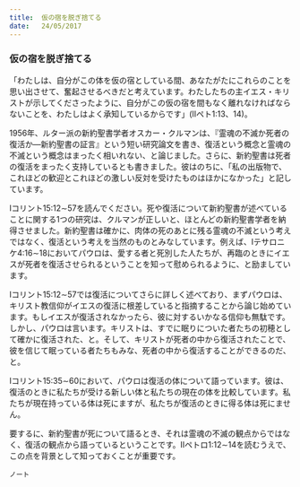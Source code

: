 ```yaml
---
title:  仮の宿を脱ぎ捨てる
date:   24/05/2017
---
```


### 仮の宿を脱ぎ捨てる

「わたしは、自分がこの体を仮の宿としている間、あなたがたにこれらのことを思い出させて、奮起させるべきだと考えています。わたしたちの主イエス・キリストが示してくださったように、自分がこの仮の宿を間もなく離れなければならないことを、わたしはよく承知しているからです」(IIペト1:13、14)。

1956年、ルター派の新約聖書学者オスカー・クルマンは、『霊魂の不滅か死者の復活か―新約聖書の証言』という短い研究論文を書き、復活という概念と霊魂の不滅という概念はまったく相いれない、と論じました。さらに、新約聖書は死者の復活をまったく支持しているとも書きました。彼はのちに、「私の出版物で、これほどの歓迎とこれほどの激しい反対を受けたものはほかになかった」と記しています。

Iコリント15:12∼57を読んでください。死や復活について新約聖書が述べていることに関する1つの研究は、クルマンが正しいと、ほとんどの新約聖書学者を納得させました。新約聖書は確かに、肉体の死のあとに残る霊魂の不滅という考えではなく、復活という考えを当然のものとみなしています。例えば、Iテサロニケ4:16∼18においてパウロは、愛する者と死別した人たちが、再臨のときにイエスが死者を復活させられるということを知って慰められるように、と励ましています。

Iコリント15:12∼57では復活についてさらに詳しく述べており、まずパウロは、キリスト教信仰がイエスの復活に根差していると指摘することから論じ始めています。もしイエスが復活されなかったら、彼に対するいかなる信仰も無駄です。しかし、パウロは言います。キリストは、すでに眠りについた者たちの初穂として確かに復活された、と。そして、キリストが死者の中から復活されたことで、彼を信じて眠っている者たちもみな、死者の中から復活することができるのだ、と。

Iコリント15:35∼60において、パウロは復活の体について語っています。彼は、復活のときに私たちが受ける新しい体と私たちの現在の体を比較しています。私たちが現在持っている体は死にますが、私たちが復活のときに得る体は死にません。

要するに、新約聖書が死について語るとき、それは霊魂の不滅の観点からではなく、復活の観点から語っているということです。IIペトロ1:12∼14を読むうえで、この点を背景として知っておくことが重要です。

`ノート`
